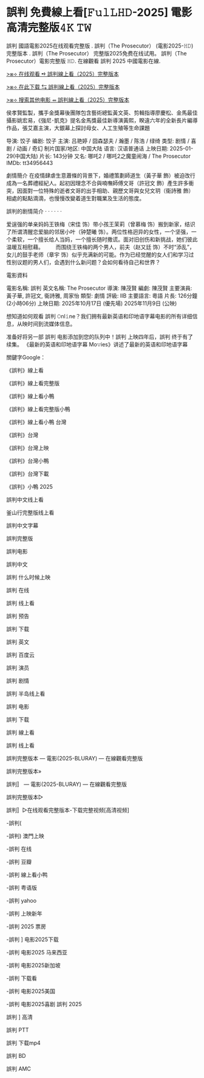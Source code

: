 # 誤判 免費線上看[𝙵𝚞𝚕𝙻𝙷𝙳-2025] 電影高清完整版𝟺𝙺 𝚃𝚆

誤判 國語電影2025在线观看完整版 . 誤判（The Prosecutor） (電影2025-𝙷𝙳) 完整版本 . 誤判（The Prosecutor） 完整版2025免费在线试用。 誤判（The Prosecutor）電影完整版 𝙷𝙳. 在線觀看 誤判 2025 中國電影在線.

[>⧆⟢ 在线观看 ➺ 誤判線上看（2025）完整版本](https://sixonemovies.com/zh/movie/1128650/誤判.git)

[>⧆⟢ 在此下载 ⇆ 誤判線上看（2025）完整版本](https://sixonemovies.com/zh/movie/1128650/誤判.git)

[>⧆⟢ 搜索其他电影 ⇴ 誤判線上看（2025）完整版本](https://sixonemovies.com/zh/movie/1128650/誤判.git)

侯孝賢監製，攜手金獎幕後團隊包含藝術總監黃文英、剪輯指導廖慶松、金馬最佳攝影姚宏易，《強尼･凱克》提名金馬獎最佳新導演黃熙，睽違六年的全新長片編導作品，張艾嘉主演，大銀幕上探討母女、人工生殖等生命課題

导演: 饺子 编剧: 饺子 主演: 吕艳婷 / 囧森瑟夫 / 瀚墨 / 陈浩 / 绿绮 类型: 剧情 / 喜剧 / 动画 / 奇幻 制片国家/地区: 中国大陆 语言: 汉语普通话 上映日期: 2025-01-29(中国大陆) 片长: 143分钟 又名: 哪吒2 / 哪吒2之魔童闹海 / The Prosecutor IMDb: tt34956443

劇情簡介 在疫情肆虐生意蕭條的背景下，婚禮策劃師道生（黃子華 飾）被迫改行成為一名葬禮經紀人。起初因理念不合與喃嘸師傅文哥（許冠文 飾）產生許多衝突，因面對一位特殊的逝者文哥的出手相助、親歷文哥與女兒文玥（衞詩雅 飾）相處的點點滴滴，也慢慢改變着道生對職業及生活的態度。

誤判的剧情简介 · · · · · ·

爱逞强的单亲妈妈王铁梅（宋佳 饰）带小孩王茉莉（曾慕梅 饰）搬到新家，结识了所谓清醒恋爱脑的邻居小叶（钟楚曦 饰）。两位性格迥异的女性，一个坚强，一个柔软，一个擅长给人当妈，一个擅长随时撒谎。面对旧创伤和新挑战，她们彼此温暖互相慰藉。 　　而围绕王铁梅的两个男人，前夫（赵又廷 饰）不时“添乱”，女儿的鼓手老师（章宇 饰）似乎充满新的可能。作为已经觉醒的女人们和学习过性别议题的男人们，会遇到什么新问题？会如何看待自己和世界？

電影資料

電影名稱: 誤判 英文名稱: The Prosecutor 導演: 陳茂賢 編劇: 陳茂賢 主要演員: 黃子華, 許冠文, 衞詩雅, 周家怡 類型: 劇情 評級: IIB 主要語言: 粵語 片長: 126分鐘 (2小時06分) 上映日期: 2025年10月17日 (優先場) 2025年11月9日 (公映)

想知道如何观看 誤判 𝙾nl𝚒ne？我们拥有最新英语和印地语字幕电影的所有详细信息，从映时间到流媒体信息。

准备好将另一部 誤判 电影添加到您的队列中！誤判 上映四年后，誤判 终于有了续集。 《最新的英语和印地语字幕 Mo𝚟ies》讲述了最新的英语和印地语字幕

關鍵字Google：

《誤判》線上看

《誤判》線上看完整版

《誤判》線上看小鴨

《誤判》線上看完整版小鴨

《誤判》線上看小鴨 台灣

《誤判》台灣

《誤判》台灣上映

《誤判》台灣小鴨

《誤判》台灣下載

《誤判》小鴨 2025

誤判中文线上看

釜山行完整版线上看

誤判中文字幕

誤判完整版

誤判电影

誤判中文

誤判 什么时候上映

誤判 在线

誤判 线上看

誤判 预告

誤判 下载

誤判 英文

誤判 百度云

誤判 演员

誤判 剧情

誤判 半岛线上看

誤判 电影

誤判 下载

誤判 線上看

誤判 线上看

誤判完整版本 — 電影(2025-BLURAY) — 在線觀看完整版

誤判完整版本»

誤判〛 — 電影(2025-BLURAY) — 在線觀看完整版

誤判完整版本▷

誤判〛▷在线观看完整版本-下载完整视频[高清视频]

-誤判(

-誤判) 澳門上映

-誤判 在线

-誤判 豆瓣

-誤判 線上看小鸭

-誤判 粤语版

-誤判 yahoo

-誤判 上映新年

-誤判 2025 票房

-誤判 ] 电影2025下载

-誤判 电影2025 马来西亚

-誤判 电影2025新加坡

-誤判 下载看

-誤判 电影2025美国

-誤判 电影2025喜剧 誤判 2025

誤判 ] 高清

誤判 PTT

誤判 下载mp4

誤判 BD

誤判 AMC
